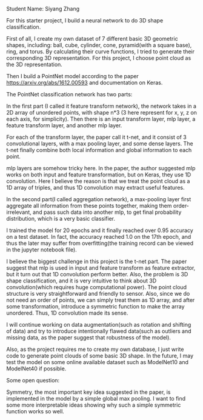 Student Name: Siyang Zhang



For this starter project, I build a neural network to do 3D shape classification.

First of all, I create my own dataset of 7 different basic 3D geometric shapes, including: ball, cube, cylinder, cone, pyramid(with a square base), ring, and torus. By calculating their curve functions, I tried to generate their corresponding 3D representation. For this project, I choose point cloud as the 3D representation.

Then I build a PointNet model according to the paper https://arxiv.org/abs/1612.00593 and documentation on Keras.

The PointNet classification network has two parts:

In the first part (I called it feature transform network), the network takes in a 2D array of unordered points, with shape n*3 (3 here represent for x, y, z on each axis, for simplicity). Then there is an input transform layer, mlp layer, a feature transform layer, and another mlp layer.

For each of the transform layer, the paper call it t-net, and it consist of 3 convolutional layers, with a max pooling layer, and some dense layers. The t-net finally combine both local information and global information to each point.

mlp layers are somehow tricky here. In the paper, the author suggested mlp works on both input and feature transformation, but on Keras, they use 1D convolution. Here I believe the reason is that we treat the point cloud as a 1D array of triples, and thus 1D convolution may extract useful features.

In the second part(I called aggregation network), a max-pooling layer first aggregate all information from these points together, making them order-irrelevant, and pass such data into another mlp, to get final probability distribution, which is a very basic classifier.



I trained the model for 20 epochs and it finally reached over 0.95 accuracy on a test dataset. In fact, the accuracy reached 1.0 on the 17th epoch, and thus the later may suffer from overfitting(the training record can be viewed in the jupyter notebook file).

I believe the biggest challenge in this project is the t-net part. The paper suggest that mlp is used in input and feature transform as feature extractor, but it turn out that 1D convolution perform better. Also, the problem is 3D shape classification, and it is very intuitive to think about 3D convolution(which requires huge computational power). The point cloud structure is very straightforward and friendly to sensor. Also, since we do not need an order of points, we can simply treat them as 1D array, and after some transformation, introduce a symmetric function to make the array unordered. Thus, 1D convolution made its sense.

I will continue working on data augmentation(such as rotation and shifting of data) and try to introduce intentionally flawed data(such as outliers and missing data, as the paper suggest that robustness of the model). 

Also, as the project requires me to create my own database, I just write code to generate point clouds of some basic 3D shape. In the future, I may test the model on some online available dataset such as ModelNet10 and ModelNet40 if possible.



Some open question:

Symmetry, the most important key idea suggested in the paper, is implemented in the model by a simple global max pooling. I want to find some more interpretable ideas showing why such a simple symmetric function works so well.